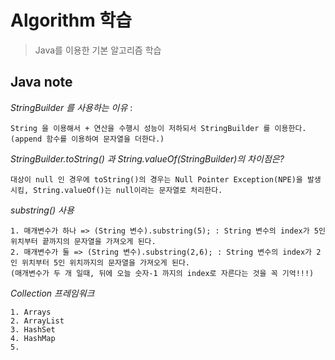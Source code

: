 # Algorithm 학습
> Java를 이용한 기본 알고리즘 학습

## Java note

*StringBuilder 를 사용하는 이유* :

    String 을 이용해서 + 연산을 수행시 성능이 저하되서 StringBuilder 를 이용한다.
    (append 함수를 이용하여 문자열을 더한다.)

*StringBuilder.toString() 과 String.valueOf(StringBuilder)의 차이점은?*

    대상이 null 인 경우에 toString()의 경우는 Null Pointer Exception(NPE)을 발생시킴, String.valueOf()는 null이라는 문자열로 처리한다.

*substring() 사용*

    1. 매개변수가 하나 => (String 변수).substring(5); : String 변수의 index가 5인 위치부터 끝까지의 문자열을 가져오게 된다.
    2. 매개변수가 둘 => (String 변수).substring(2,6); : String 변수의 index가 2인 위치부터 5인 위치까지의 문자열을 가져오게 된다.
    (매개변수가 두 개 일때, 뒤에 오늘 숫자-1 까지의 index로 자른다는 것을 꼭 기억!!!)
    
*Collection 프레임워크*
    
    1. Arrays
    2. ArrayList
    3. HashSet
    4. HashMap
    5. 


